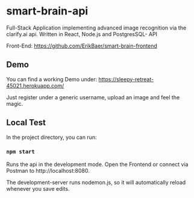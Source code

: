 # smart-brain-api
Full-Stack Application implementing advanced image recognition via the clarify.ai api. Written in React, Node.js and PostgresSQL- API

Front-End: https://github.com/ErikBaer/smart-brain-frontend


## Demo

You can find a working Demo under: https://sleepy-retreat-45021.herokuapp.com/

Just register under a generic username, upload an image and feel the magic.

## Local Test
In the project directory, you can run:

### `npm start`
Runs the api in the development mode.
Open the Frontend or connect via Postman to http://localhost:8080. 

The development-server runs nodemon.js, so it will automatically reload whenever you save edits.



